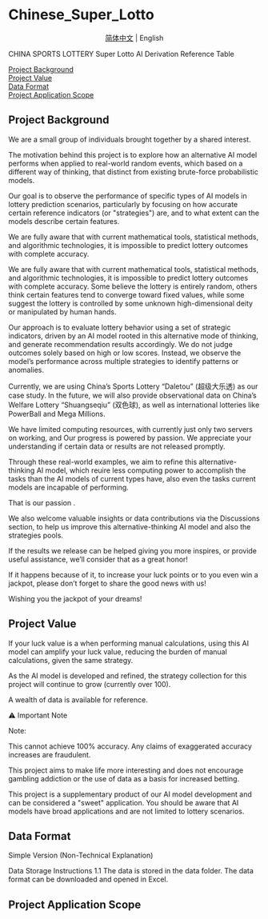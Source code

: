 # Chinese_Super_Lotto

<p align="center">
<a href="../README.md">简体中文</a> | English
</p>

<!--ts-->

CHINA SPORTS LOTTERY Super Lotto AI Derivation Reference Table

<!--ts-->

[Project Background](#project-background)  
[Project Value](#project-value)  
[Data Format](#data-format)  
[Project Application Scope](#project-application-scope)

## Project Background
We are a small group of individuals brought together by a shared interest.

The motivation behind this project is to explore how an alternative AI model performs when applied to real-world random events, which based on a different way of thinking, that distinct from existing brute-force probabilistic models.

Our goal is to observe the performance of specific types of AI models in lottery prediction scenarios, particularly by focusing on how accurate certain reference indicators (or "strategies") are, and to what extent can the models describe certain features.

We are fully aware that with current mathematical tools, statistical methods, and algorithmic technologies, it is impossible to predict lottery outcomes with complete accuracy.

We are fully aware that with current mathematical tools, statistical methods, and algorithmic technologies, it is impossible to predict lottery outcomes with complete accuracy.
Some believe the lottery is entirely random, others think certain features tend to converge toward fixed values, while some suggest the lottery is controlled by some unknown high-dimensional deity or manipulated by human hands.

Our approach is to evaluate lottery behavior using a set of strategic indicators, driven by an AI model rooted in this alternative mode of thinking, and generate recommendation results accordingly.
We do not judge outcomes solely based on high or low scores. Instead, we observe the model’s performance across multiple strategies to identify patterns or anomalies.

Currently, we are using China’s Sports Lottery “Daletou” (超级大乐透) as our case study.
In the future, we will also provide observational data on China’s Welfare Lottery “Shuangseqiu” (双色球), as well as international lotteries like PowerBall and Mega Millions.

We have limited computing resources, with currently just only two servers on working, and Our progress is powered by passion.
We appreciate your understanding if certain data or results are not released promptly.

Through these real-world examples, we aim to refine this alternative-thinking AI model, which reuire less computing power to accomplish the tasks than the AI models of current types have, also even the tasks current models are incapable of performing.

That is our passion .

We also welcome valuable insights or data contributions via the 
Discussions section, to help us improve this alternative-thinking AI model and also the strategies pools.

If the results we release can be helped giving you more inspires, or provide useful assistance, we’ll consider that as a great honor!

If it happens because of it, to increase your luck points or to you even win a jackpot, please don’t forget to share the good news with us!

Wishing you the jackpot of your dreams!

## Project Value  

If your luck value is a when performing manual calculations, using this AI model can amplify your luck value, reducing the burden of manual calculations, given the same strategy.

As the AI ​​model is developed and refined, the strategy collection for this project will continue to grow (currently over 100).

A wealth of data is available for reference.

⚠️ Important Note

Note:

This cannot achieve 100% accuracy. Any claims of exaggerated accuracy increases are fraudulent.

This project aims to make life more interesting and does not encourage gambling addiction or the use of data as a basis for increased betting.

This project is a supplementary product of our AI model development and can be considered a "sweet" application. You should be aware that AI models have broad applications and are not limited to lottery scenarios.
## Data Format  
Simple Version (Non-Technical Explanation)

Data Storage Instructions
1.1 The data is stored in the data folder. The data format can be downloaded and opened in Excel.

## Project Application Scope
